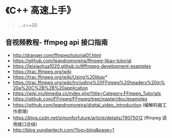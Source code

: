 # 《C++ 高速上手》

> ....c++20


## 音视频教程- ffmpeg api 接口指南

- http://dranger.com/ffmpeg/tutorial01.html
- https://github.com/leandromoreira/ffmpeg-libav-tutorial
- https://leixiaohua1020.github.io/#ffmpeg-development-examples
- https://trac.ffmpeg.org/wiki
- https://trac.ffmpeg.org/wiki/Using%20libav*
- https://trac.ffmpeg.org/wiki/Including%20FFmpeg%20headers%20in%20a%20C%2B%2B%20application
- https://wiki.multimedia.cx/index.php?title=Category:FFmpeg_Tutorials
- https://github.com/FFmpeg/FFmpeg/tree/master/doc/examples
- https://github.com/leandromoreira/digital_video_introduction (编解码器工作原理)
- https://blog.csdn.net/simonforfuture/article/details/79075012 (ffmpeg 调用接口总结)
- http://blog.yundiantech.com/?log=blog&page=1
